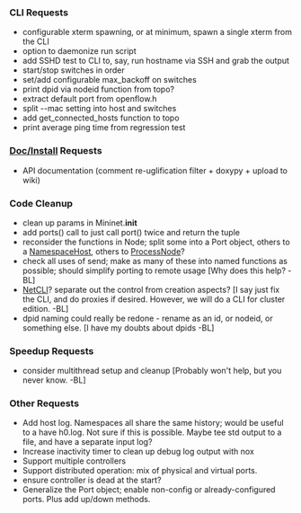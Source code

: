 <!-- %META:TOPICINFO{author="BobLantz" date="1305074389" format="1.1" version="1.13"}% -->
<!-- %META:TOPICPARENT{name="Mininet"}% -->
<!-- Use our custom page layout:
* Set VIEW_TEMPLATE = [MininetView](MininetView)
-->

<!-- %TOC% -->

### CLI Requests

* configurable xterm spawning, or at minimum, spawn a single xterm from the CLI
* option to daemonize run script
* add SSHD test to CLI to, say, run hostname via SSH and grab the output
* start/stop switches in order
* set/add configurable max_backoff on switches
* print dpid via nodeid function from topo?
* extract default port from openflow.h
* split --mac setting into host and switches
* add get_connected_hosts function to topo
* print average ping time from regression test


### [Doc/Install](Doc/Install) Requests

* API documentation (comment re-uglification filter + doxypy + upload to wiki)


### Code Cleanup

* clean up params in Mininet.__init__
* add ports() call to just call port() twice and return the tuple
* reconsider the functions in Node; split some into a Port object, others to a [NamespaceHost](NamespaceHost), others to [ProcessNode](ProcessNode.md)?
* check all uses of send; make as many of these into named functions as possible; should simplify porting to remote usage [Why does this help? -BL]
* [NetCLI](NetCLI)? separate out the control from creation aspects? [I say just fix the CLI, and do proxies if desired. However, we will do a CLI for cluster edition. -BL]
* dpid naming could really be redone - rename as an id, or nodeid, or something else. [I have my doubts about dpids -BL]


### Speedup Requests
* consider multithread setup and cleanup [Probably won't help, but you never know. -BL]


### Other Requests

* Add host log. Namespaces all share the same history; would be useful to a have h0.log. Not sure if this is possible. Maybe tee std output to a file, and have a separate input log?
* Increase inactivity timer to clean up debug log output with nox
* Support multiple controllers
* Support distributed operation: mix of physical and virtual ports.
* ensure controller is dead at the start?
* Generalize the Port object; enable non-config or already-configured ports. Plus add up/down methods.
